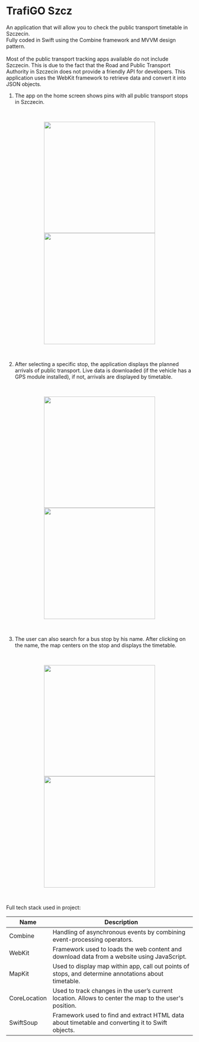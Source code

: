 # TrafiGO Szcz
An application that will allow you to check the public transport timetable in Szczecin.<br>
Fully coded in Swift using the Combine framework and MVVM design pattern.
<br>
<br>
Most of the public transport tracking apps available do not include Szczecin. This is due to the fact that the Road and Public Transport Authority in Szczecin does not provide a friendly API for developers. This application uses the WebKit framework to retrieve data and convert it into JSON objects.
<br>
1. The app on the home screen shows pins with all public transport stops in Szczecin.
<br>
<p align="center"><img src="https://user-images.githubusercontent.com/45921300/134822415-85658b4a-291a-4219-917d-de5ef58e4a44.png" width="300"> <img src="https://user-images.githubusercontent.com/45921300/134822583-e686a917-4bcf-41c5-a5af-4425fddf6314.png" width="300"></p>
<br>

2. After selecting a specific stop, the application displays the planned arrivals of public transport. Live data is downloaded (if the vehicle has a GPS module installed), if not, arrivals are displayed by timetable.
<br>
<p align="center"><img src="https://user-images.githubusercontent.com/45921300/134822613-c4aca49f-e748-4af9-9995-9e11b8a1a32c.png" width="300"> <img src="https://user-images.githubusercontent.com/45921300/134822624-6d08a1fa-8d8d-4f19-b8b0-5a023bd63201.png" width="300"></p>
<br>

3. The user can also search for a bus stop by his name. After clicking on the name, the map centers on the stop and displays the timetable.
<br>
<p align="center"><img src="https://user-images.githubusercontent.com/45921300/134822797-6e70c45b-91fb-4adb-a336-6508f5f07b62.png" width="300"> <img src="https://user-images.githubusercontent.com/45921300/134822801-7e2abfdb-4874-483d-9518-95c4848a8934.png" width="300"></p>
<br>

Full tech stack used in project:

| Name | Description          |
| ------------- | ----------- |
| Combine      | Handling of asynchronous events by combining event-processing operators.|
| WebKit     | Framework used to loads the web content and download data from a website using JavaScript.   |
| MapKit     | Used to display map within app, call out points of stops, and determine annotations about timetable.   |
| CoreLocation    | Used to track changes in the user’s current location. Allows to center the map to the user's position.   |
| SwiftSoup     | Framework used to find and extract HTML data about timetable and converting it to Swift objects. |

